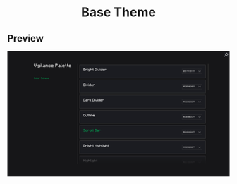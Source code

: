 <div align = "center">

# Base Theme

</div>

## Preview

![Base Theme](../../.github/base-theme.png)
